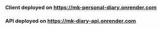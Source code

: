### Client deployed on https://mk-personal-diary.onrender.com
### API deployed on https://mk-diary-api.onrender.com